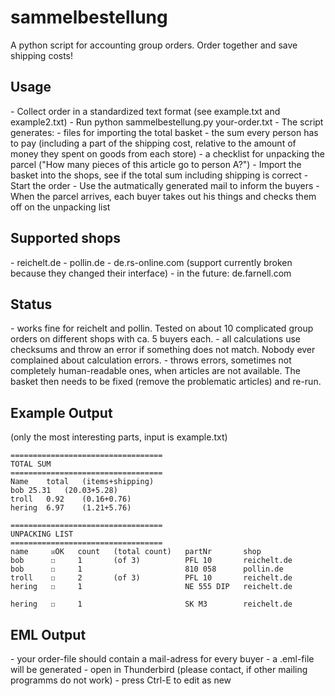 sammelbestellung
================

A python script for accounting group orders. Order together and save shipping costs!

<h2>Usage</h2>
- Collect order in a standardized text format (see example.txt and example2.txt) 
- Run python sammelbestellung.py your-order.txt
- The script generates:
 - files for importing the total basket
 - the sum every person has to pay (including a part of the shipping cost, relative to the amount of money they spent on goods from each store)
 - a checklist for unpacking the parcel ("How many pieces of this article go to person A?")
- Import the basket into the shops, see if the total sum including shipping is correct
- Start the order
- Use the autmatically generated mail to inform the buyers
- When the parcel arrives, each buyer takes out his things and checks them off on the unpacking list

<h2>Supported shops</h2>
- reichelt.de
- pollin.de
- de.rs-online.com (support currently broken because they changed their interface)
- in the future: de.farnell.com

<h2>Status</h2>
- works fine for reichelt and pollin. Tested on about 10 complicated group orders on different shops with ca. 5 buyers each.
- all calculations use checksums and throw an error if something does not match. Nobody ever complained about calculation errors.
- throws errors, sometimes not completely human-readable ones, when articles are not available. The basket then needs to be fixed (remove the problematic articles) and re-run.

<h2>Example Output</h2>
(only the most interesting parts, input is example.txt)

    ==================================
   	TOTAL SUM
   	==================================
   	Name	total	(items+shipping)
   	bob	25.31	(20.03+5.28)
   	troll	0.92	(0.16+0.76)
   	hering	6.97	(1.21+5.76)
   
   	==================================
   	UNPACKING LIST
   	==================================
   	name     ☒OK   count   (total count)   partNr       shop          
   	bob      ☐     1       (of 3)          PFL 10       reichelt.de   
   	bob      ☐     1                       810 058      pollin.de     
   	troll    ☐     2       (of 3)          PFL 10       reichelt.de   
   	hering   ☐     1                       NE 555 DIP   reichelt.de   
   
   	hering   ☐     1                       SK M3        reichelt.de   

<h2>EML Output</h2>
- your order-file should contain a mail-adress for every buyer
- a .eml-file will be generated
- open in Thunderbird (please contact, if other mailing programms do not work)
- press Ctrl-E to edit as new